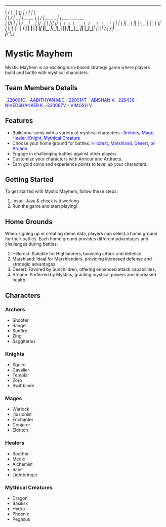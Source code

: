   __  __           _   _        __  __             _                    
 |  \/  |         | | (_)      |  \/  |           | |                   
 | \  / |_   _ ___| |_ _  ___  | \  / | __ _ _   _| |__   ___ _ __ ___  
 | |\/| | | | / __| __| |/ __| | |\/| |/ _` | | | | '_ \ / _ \ '_ ` _ \ 
 | |  | | |_| \__ \ |_| | (__  | |  | | (_| | |_| | | | |  __/ | | | | |
 |_|  |_|\__, |___/\__|_|\___| |_|  |_|\__,_|\__, |_| |_|\___|_| |_| |_|
          __/ |                               __/ |                     
         |___/                               |___/ 

# Mystic Mayhem

Mystic Mayhem is an exciting turn-based strategy game where players build and battle with mystical characters.

## Team Members Details
-<span style="color:blue">220001C - AADITHYAN M.D.</span> 
-<span style="color:blue">220014T - ABISHAN V.</span> 
-<span style="color:blue">220436 - NIVEDSHANKER K.</span> 
-<span style="color:blue">220667V - VIMOSH V.</span> 

## Features

- Build your army with a variety of mystical characters : <span style="color:blue">Archers, Mage, Healer, Knight, Mythical Creature</span> 
- Choose your home ground for battles: <span style="color:blue">Hillcrest, Marshland, Desert, or Arcane</span> .
- Engage in challenging battles against other players.
- Customize your characters with Armour and Artifacts.
- Earn gold coins and experience points to level up your characters.

## Getting Started

To get started with Mystic Mayhem, follow these steps:

1. Install Java & check is it working
2. Run the game and start playing!

## Home Grounds

When signing up or creating demo data, players can select a home ground for their battles. Each home ground provides different advantages and challenges during battles:

1. Hillcrest: Suitable for Highlanders, boosting attack and defense.
2. Marshland: Ideal for Marshlanders, providing increased defense and strategic advantages.
3. Desert: Favored by Sunchildren, offering enhanced attack capabilities.
4. Arcane: Preferred by Mystics, granting mystical powers and increased health.

## Characters

### Archers
- Shooter
- Ranger
- Sunfire
- Zing
- Saggitarius

### Knights
- Squire
- Cavalier
- Templar
- Zoro
- Swiftblade

### Mages
- Warlock
- Illusionist
- Enchanter
- Conjurer
- Eldritch

### Healers
- Soother
- Medic
- Alchemist
- Saint
- Lightbringer

### Mythical Creatures
- Dragon
- Basilisk
- Hydra
- Phoenix
- Pegasus

